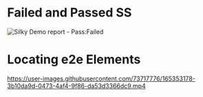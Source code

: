# Failed and Passed SS

![Silky Demo report - Pass:Failed](https://user-images.githubusercontent.com/73717776/165061546-f8fef37d-399f-45cd-928e-a711a73123f9.jpeg)


# Locating e2e Elements

https://user-images.githubusercontent.com/73717776/165353178-3b10da9d-0473-4af4-9f86-da53d3366dc9.mp4

